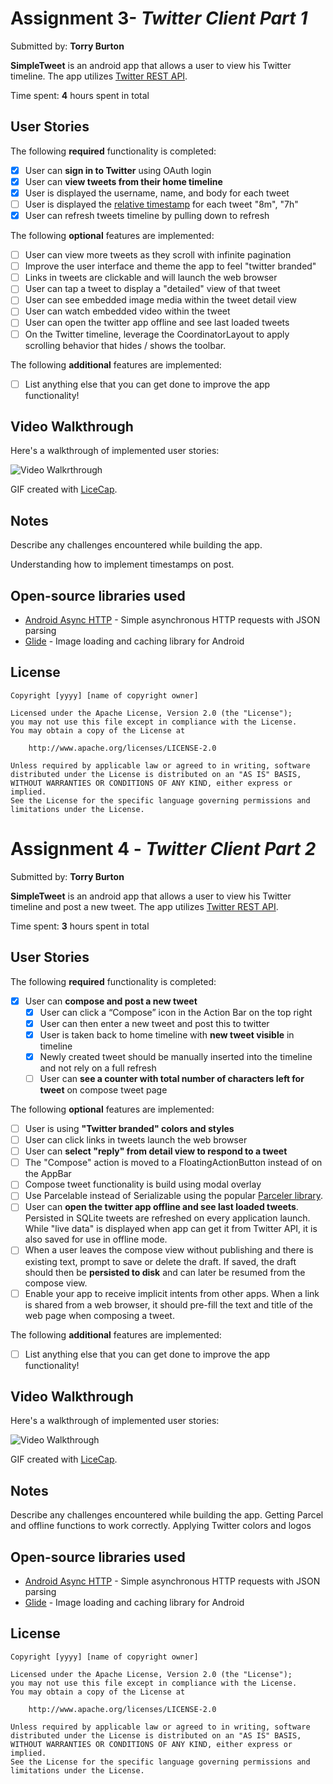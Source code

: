 # Assignment 3- *Twitter Client Part 1*

Submitted by: **Torry Burton**

**SimpleTweet** is an android app that allows a user to view his Twitter timeline. The app utilizes [Twitter REST API](https://dev.twitter.com/rest/public).

Time spent: **4** hours spent in total

## User Stories

The following **required** functionality is completed:

- [x] User can **sign in to Twitter** using OAuth login
- [x]	User can **view tweets from their home timeline**
  - [x] User is displayed the username, name, and body for each tweet
  - [ ] User is displayed the [relative timestamp](https://gist.github.com/nesquena/f786232f5ef72f6e10a7) for each tweet "8m", "7h"
- [x] User can refresh tweets timeline by pulling down to refresh

The following **optional** features are implemented:

- [ ] User can view more tweets as they scroll with infinite pagination
- [ ] Improve the user interface and theme the app to feel "twitter branded"
- [ ] Links in tweets are clickable and will launch the web browser
- [ ] User can tap a tweet to display a "detailed" view of that tweet
- [ ] User can see embedded image media within the tweet detail view
- [ ] User can watch embedded video within the tweet
- [ ] User can open the twitter app offline and see last loaded tweets
- [ ] On the Twitter timeline, leverage the CoordinatorLayout to apply scrolling behavior that hides / shows the toolbar.

The following **additional** features are implemented:

- [ ] List anything else that you can get done to improve the app functionality!

## Video Walkthrough

Here's a walkthrough of implemented user stories:

<img src='Twitter1.gif' title='Video Walkthrough' width='' alt='Video Walkrthrough' />

GIF created with [LiceCap](http://www.cockos.com/licecap/).

## Notes

Describe any challenges encountered while building the app.

Understanding how to implement timestamps on post.

## Open-source libraries used

- [Android Async HTTP](https://github.com/codepath/CPAsyncHttpClient) - Simple asynchronous HTTP requests with JSON parsing
- [Glide](https://github.com/bumptech/glide) - Image loading and caching library for Android

## License

    Copyright [yyyy] [name of copyright owner]

    Licensed under the Apache License, Version 2.0 (the "License");
    you may not use this file except in compliance with the License.
    You may obtain a copy of the License at

        http://www.apache.org/licenses/LICENSE-2.0

    Unless required by applicable law or agreed to in writing, software
    distributed under the License is distributed on an "AS IS" BASIS,
    WITHOUT WARRANTIES OR CONDITIONS OF ANY KIND, either express or implied.
    See the License for the specific language governing permissions and
    limitations under the License.
    
    
 # Assignment 4 - *Twitter Client Part 2*
 
 Submitted by: **Torry Burton**

**SimpleTweet** is an android app that allows a user to view his Twitter timeline and post a new tweet. The app utilizes [Twitter REST API](https://dev.twitter.com/rest/public).

Time spent: **3** hours spent in total

## User Stories

The following **required** functionality is completed:

- [x] User can **compose and post a new tweet**
  - [x] User can click a “Compose” icon in the Action Bar on the top right
  - [x] User can then enter a new tweet and post this to twitter
  - [x] User is taken back to home timeline with **new tweet visible** in timeline
  - [x] Newly created tweet should be manually inserted into the timeline and not rely on a full refresh
  - [ ] User can **see a counter with total number of characters left for tweet** on compose tweet page

The following **optional** features are implemented:

- [ ] User is using **"Twitter branded" colors and styles**
- [ ] User can click links in tweets launch the web browser 
- [ ] User can **select "reply" from detail view to respond to a tweet**
- [ ] The "Compose" action is moved to a FloatingActionButton instead of on the AppBar
- [ ] Compose tweet functionality is build using modal overlay
- [ ] Use Parcelable instead of Serializable using the popular [Parceler library](http://guides.codepath.org/android/Using-Parceler).
- [ ] User can **open the twitter app offline and see last loaded tweets**. Persisted in SQLite tweets are refreshed on every application launch. While "live data" is displayed when app can get it from Twitter API, it is also saved for use in offline mode.
- [ ] When a user leaves the compose view without publishing and there is existing text, prompt to save or delete the draft. If saved, the draft should then be **persisted to disk** and can later be resumed from the compose view.
- [ ] Enable your app to receive implicit intents from other apps. When a link is shared from a web browser, it should pre-fill the text and title of the web page when composing a tweet. 

The following **additional** features are implemented:

- [ ] List anything else that you can get done to improve the app functionality!

## Video Walkthrough

Here's a walkthrough of implemented user stories:

<img src='Twitter2.gif' title='Video Walkthrough' width='' alt='Video Walkthrough' />

GIF created with [LiceCap](http://www.cockos.com/licecap/).

## Notes

Describe any challenges encountered while building the app.
Getting Parcel and offline functions to work correctly.
Applying Twitter colors and logos

## Open-source libraries used

- [Android Async HTTP](https://github.com/codepath/CPAsyncHttpClient) - Simple asynchronous HTTP requests with JSON parsing
- [Glide](https://github.com/bumptech/glide) - Image loading and caching library for Android

## License

    Copyright [yyyy] [name of copyright owner]

    Licensed under the Apache License, Version 2.0 (the "License");
    you may not use this file except in compliance with the License.
    You may obtain a copy of the License at

        http://www.apache.org/licenses/LICENSE-2.0

    Unless required by applicable law or agreed to in writing, software
    distributed under the License is distributed on an "AS IS" BASIS,
    WITHOUT WARRANTIES OR CONDITIONS OF ANY KIND, either express or implied.
    See the License for the specific language governing permissions and
    limitations under the License.
